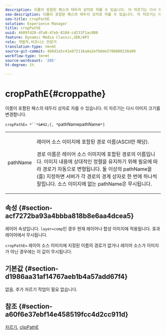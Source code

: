 ```yaml
---
description: 이름이 포함된 패스의 테두리 상자로 자를 수 있습니다. 이 자르기는 다시 이미지 크기를 변경합니다.
seo-description: 이름이 포함된 패스의 테두리 상자로 자를 수 있습니다. 이 자르기는 다시 이미지 크기를 변경합니다.
seo-title: cropPathE
solution: Experience Manager
title: cropPathE
uuid: 4689fd20-dfa0-47eb-8184-cd233f1ac088
feature: Dynamic Media Classic,SDK/API
role: 개발자,비즈니스 전문가
translation-type: tm+mt
source-git-commit: 469d1a5c43a972116a8a2efb0de5708800130a99
workflow-type: tm+mt
source-wordcount: '205'
ht-degree: 1%

---
```



# cropPathE{#croppathe}

이름이 포함된 패스의 테두리 상자로 자를 수 있습니다. 이 자르기는 다시 이미지 크기를 변경합니다.

`cropPathE= *``*&#42;[, *`pathNamepathName`*]`

<table id="table_598304852E844456AB3AC9FF1F178B71"> 
 <tbody> 
  <tr> 
   <td colname="col1"> <p><span class="codeph"><span class="varname"> pathName</span></span> </p> </td> 
   <td colname="col2"> <p>레이어 소스 이미지에 포함된 경로 이름(ASCII만 해당). </p> <p> <span class="codeph"><span class="varname"> 경로 </span></span> 이름은 레이어 소스 이미지에 포함된 경로의 이름입니다. 이미지 내용에 상대적인 정렬을 유지하기 위해 필요에 따라 경로가 자동으로 변형됩니다. 둘 이상의 <span class="codeph"><span class="varname"> pathName</span></span>을(를) 지정하면 서버가 각 경로의 경계 상자로 한 번에 하나씩 잘립니다. 소스 이미지에 없는 <span class="codeph"><span class="varname"> pathName</span></span>은 무시됩니다. </p> </td> 
  </tr> 
 </tbody> 
</table>

## 속성 {#section-acf7272ba93a4bbba818b8e6aa4dcea5}

레이어 속성입니다. `layer=comp`인 경우 현재 레이어나 합성 이미지에 적용됩니다. 효과 레이어에서 무시됩니다.

`cropPathE=` 레이어 소스 이미지에 지정된 이름의 경로가 없거나 레이어 소스가 이미지가 아닌 경우에는 이 값이 무시됩니다.

## 기본값 {#section-d1986aa31af14767aeb1b4a57add67f4}

없음. 추가 자르기 작업이 필요 없습니다.

## 참조 {#section-a60f6e37ebf14e458519fcc4d2cc911d}

[자르기](../../../../../is-api/http-ref/image-serving-api-ref/c-http-protocol-reference/c-command-reference/r-crop.md#reference-6fd0f6399966446ab4425ce050572eab),  [clipPathE](../../../../../is-api/http-ref/image-serving-api-ref/c-http-protocol-reference/c-command-reference/r-clippath.md#reference-8139b1b52dc54749b51b109521ddf83d)
